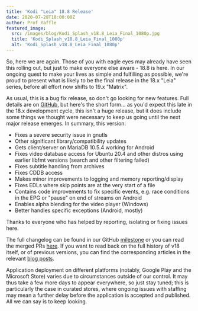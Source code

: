 ```yaml
---
title: 'Kodi "Leia" 18.8 Release'
date: 2020-07-28T18:00:00Z
author: Prof Yaffle
featured_image:
  src: /images/blog/Kodi_Splash_v18.8_Leia_Final_1080p.jpg
  title: 'Kodi_Splash_v18.8_Leia_Final_1080p'
  alt: 'Kodi_Splash_v18.8_Leia_Final_1080p'
---
```

So, here we are again. Those of you with eagle eyes may already have seen this rolling out, but just to make everyone else aware - 18.8 is here. In our ongoing quest to make your lives as simple and fulfilling as possible, we're proud to present what is likely to be the final release in the 18.x "Leia" series, before all effort now shifts to 19.x "Matrix".

 As usual, this is a bug fix release, so don't go looking for new features. Full details are on [GitHub](https://github.com/xbmc/xbmc/pulls?page=1&q=is%3Apr+sort%3Aupdated-desc+milestone%3A%22Leia+18.8%22+label%3A%22v18+Leia%22), but here's the short form... as you'd expect this late in the 18.x development cycle, this isn't a huge release, but it does include some things we thought were necessary to keep us going until the next major release emerges. In summary, this version:

 
 * Fixes a severe security issue in gnutls
 * Other significant library/compatibility updates
 * Gets client/server on MariaDB 10.5.4 working for Android
 * Fixes video database access for Ubuntu 20.4 and other distros using earlier libfmt versions (search and other filtering failed)
 * Fixes subtitle handling from archives
 * Fixes CDDB access
 * Makes minor improvements to logging and memory reporting/display
 * Fixes EDLs where skip points are at the very start of a file
 * Contains code improvements to fix specific events, e.g. race conditions in the EPG or "pause" on end of streams on Android
 * Enables alpha blending for the video player (Windows)
 * Better handles specific exceptions (Android, mostly)  
 
 
 Thanks to everyone who has helped by reporting, isolating or fixing issues here.

 The full changelog can be found in our GitHub [milestone](https://github.com/xbmc/xbmc/compare/18.7-Leia...18.8-Leia) or you can read the merged PRs [here](https://github.com/xbmc/xbmc/pulls?q=is%3Apr+sort%3Aupdated-desc+milestone%3A%22Leia+18.8%22+label%3A%22v18+Leia%22+). If you want to read back on the full history of v18 itself, or of previous versions, you can find the corresponding articles in the relevant [blog posts](https://kodi.tv/tags/release-announcements).

 Application deployment on different platforms (notably, Google Play and the Microsoft Store) varies due to circumstances outside of our control. It may thus take a few more days to appear everywhere, so just stay tuned; this is particularly the case in curated stores, where ongoing issues with staffing may mean a further delay before the application is accepted and published. All we can say is to keep looking.

 